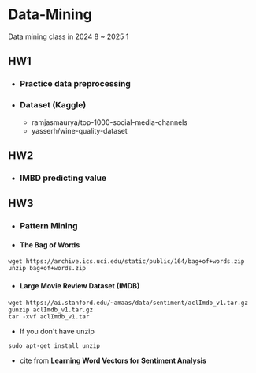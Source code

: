 # Data-Mining
Data mining class in 2024 8 ~ 2025 1

## **HW1**
  - ### Practice data preprocessing
  - ### Dataset (Kaggle)
    - ramjasmaurya/top-1000-social-media-channels
    - yasserh/wine-quality-dataset

## **HW2**
  - ### IMBD predicting value

## **HW3**
  - ### Pattern Mining
  - #### The Bag of Words
```shell
wget https://archive.ics.uci.edu/static/public/164/bag+of+words.zip
unzip bag+of+words.zip
```
  - #### Large Movie Review Dataset (IMDB)
```shell
wget https://ai.stanford.edu/~amaas/data/sentiment/aclImdb_v1.tar.gz
gunzip aclImdb_v1.tar.gz
tar -xvf aclImdb_v1.tar
```

- If you don't have unzip 
```shell
sudo apt-get install unzip
```
* cite from **Learning Word Vectors for Sentiment Analysis**